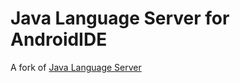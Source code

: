 # Java Language Server for AndroidIDE

A fork of [Java Language Server](https://github.com/georgewfraser/java-language-server)
